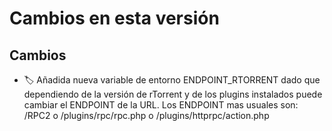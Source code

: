 # Cambios en esta versión

## Cambios
- 🏷️ Añadida nueva variable de entorno ENDPOINT_RTORRENT dado que dependiendo de la versión de rTorrent y de los plugins instalados puede cambiar el ENDPOINT de la URL. Los ENDPOINT mas usuales son: /RPC2 o /plugins/rpc/rpc.php o /plugins/httprpc/action.php



